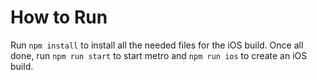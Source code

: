 # How to Run

Run `npm install` to install all the needed files for the iOS build. Once all done, run `npm run start` to start metro and `npm run ios` to create an iOS build.
